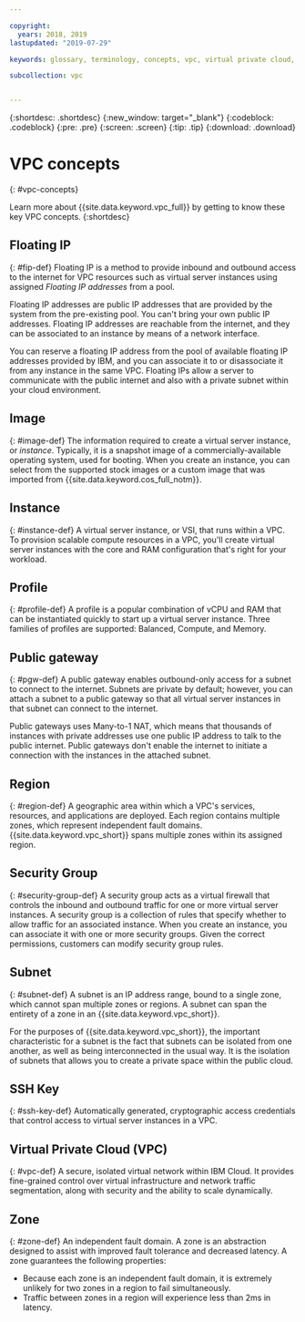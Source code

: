 ```yaml
---

copyright:
  years: 2018, 2019
lastupdated: "2019-07-29"

keywords: glossary, terminology, concepts, vpc, virtual private cloud, definitions

subcollection: vpc


---
```


{:shortdesc: .shortdesc}
{:new_window: target="_blank"}
{:codeblock: .codeblock}
{:pre: .pre}
{:screen: .screen}
{:tip: .tip}
{:download: .download}

# VPC concepts
{: #vpc-concepts}

Learn more about {{site.data.keyword.vpc_full}} by getting to know these key VPC concepts.
{:shortdesc}

## Floating IP
{: #fip-def}
Floating IP is a method to provide inbound and outbound access to the internet for VPC resources such as virtual server instances using assigned _Floating IP addresses_ from a pool.

Floating IP addresses are public IP addresses that are provided by the system from the pre-existing pool. You can't bring your own public IP addresses. Floating IP addresses are reachable from the internet, and they can be associated to an instance by means of a network interface.

You can reserve a floating IP address from the pool of available floating IP addresses provided by IBM, and you can associate it to or disassociate it from any instance in the same VPC. Floating IPs allow a server to communicate with the public internet and also with a private subnet within your cloud environment.

## Image
{: #image-def}
The information required to create a virtual server instance, or _instance_. Typically, it is a snapshot image of a commercially-available operating system, used for booting. When you create an instance, you can select from the supported stock images or a custom image that was imported from {{site.data.keyword.cos_full_notm}}.

## Instance
{: #instance-def}
A virtual server instance, or VSI, that runs within a VPC. To provision scalable compute resources in a VPC, you'll create virtual server instances with the core and RAM configuration that's right for your workload.

## Profile
{: #profile-def}
A profile is a popular combination of vCPU and RAM that can be instantiated quickly to start up a virtual server instance. Three families of profiles are supported: Balanced, Compute, and Memory.

## Public gateway
{: #pgw-def}
A public gateway enables outbound-only access for a subnet to connect to the internet. Subnets are private by default; however, you can attach a subnet to a public gateway so that all virtual server instances in that subnet can connect to the internet.

Public gateways uses Many-to-1 NAT, which means that thousands of instances with private addresses use one public IP address to talk to the public internet. Public gateways don't enable the internet to initiate a connection with the instances in the attached subnet.

## Region
{: #region-def}
A geographic area within which a VPC's services, resources, and applications are deployed. Each region contains multiple zones, which represent independent fault domains. {{site.data.keyword.vpc_short}} spans multiple zones within its assigned region.

## Security Group
{: #security-group-def}
A security group acts as a virtual firewall that controls the inbound and outbound traffic for one or more virtual server instances. A security group is a collection of rules that specify whether to allow traffic for an associated instance. When you create an instance, you can associate it with one or more security groups. Given the correct permissions, customers can modify security group rules.

## Subnet
{: #subnet-def}
A subnet is an IP address range, bound to a single zone, which cannot span multiple zones or regions. A subnet can span the entirety of a zone in an {{site.data.keyword.vpc_short}}.

For the purposes of {{site.data.keyword.vpc_short}}, the important characteristic for a subnet is the fact that subnets can be isolated from one another, as well as being interconnected in the usual way. It is the isolation of subnets that allows you to create a private space within the public cloud.

## SSH Key
{: #ssh-key-def}
Automatically generated, cryptographic access credentials that control access to virtual server instances in a VPC.

## Virtual Private Cloud (VPC)
{: #vpc-def}
A secure, isolated virtual network within IBM Cloud. It provides fine-grained control over virtual infrastructure and network traffic segmentation, along with security and the ability to scale dynamically.

## Zone
{: #zone-def}
An independent fault domain. A zone is an abstraction designed to assist with improved fault tolerance and decreased latency. A zone guarantees the following properties:

 * Because each zone is an independent fault domain, it is extremely unlikely for two zones in a region to fail simultaneously.
 * Traffic between zones in a region will experience less than 2ms in latency.
